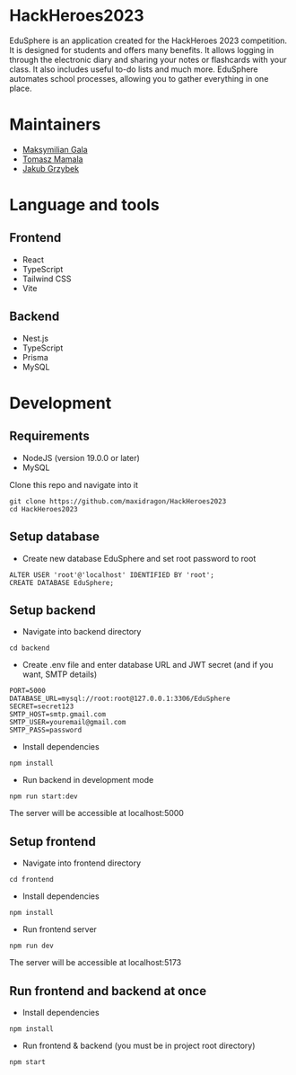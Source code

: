 # HackHeroes2023

EduSphere is an application created for the HackHeroes 2023 competition. It is designed for students and offers many benefits. It allows logging in through the electronic diary and sharing your notes or flashcards with your class. It also includes useful to-do lists and much more. EduSphere automates school processes, allowing you to gather everything in one place.

# Maintainers
- [Maksymilian Gala](https://github.com/maxidragon)
- [Tomasz Mamala](https://github.com/Majkipl27)
- [Jakub Grzybek](https://github.com/kubaplayer05)


# Language and tools

## Frontend
- React
- TypeScript
- Tailwind CSS
- Vite

## Backend
- Nest.js
- TypeScript
- Prisma
- MySQL

# Development

## Requirements
- NodeJS (version 19.0.0 or later)
- MySQL

Clone this repo and navigate into it
  ```
  git clone https://github.com/maxidragon/HackHeroes2023
  cd HackHeroes2023
  ```

## Setup database
- Create new database EduSphere and set root password to root
```
ALTER USER 'root'@'localhost' IDENTIFIED BY 'root';
CREATE DATABASE EduSphere;
```

## Setup backend

- Navigate into backend directory
```
cd backend
```
- Create .env file and enter database URL and JWT secret (and if you want, SMTP details)
```
PORT=5000
DATABASE_URL=mysql://root:root@127.0.0.1:3306/EduSphere
SECRET=secret123
SMTP_HOST=smtp.gmail.com
SMTP_USER=youremail@gmail.com
SMTP_PASS=password
```

- Install dependencies
```
npm install
```

- Run backend in development mode
```
npm run start:dev
```

The server will be accessible at localhost:5000

## Setup frontend
- Navigate into frontend directory
```
cd frontend
```

- Install dependencies
```
npm install
```

- Run frontend server
```
npm run dev
```
The server will be accessible at localhost:5173

## Run frontend and backend at once

- Install dependencies
```
npm install
```

- Run frontend & backend (you must be in project root directory)
```
npm start
```
